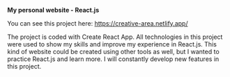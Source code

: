 **My personal website - React.js**

You can see this project here:
https://creative-area.netlify.app/

The project is coded with Create React App. All technologies in this project were used to show my skills and improve my experience in React.js. This kind of website could be created using other tools as well, but I wanted to practice React.js and learn more. I will constantly develop new features in this project.
